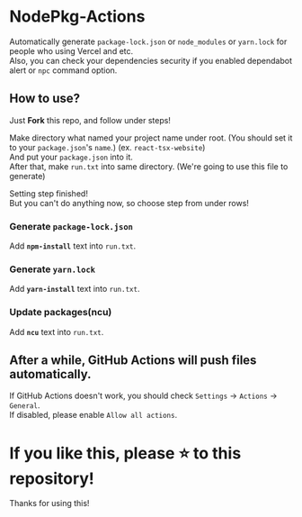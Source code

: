 # NodePkg-Actions
Automatically generate `package-lock.json` or `node_modules` or `yarn.lock` for people who using Vercel and etc.  
Also, you can check your dependencies security if you enabled dependabot alert or `npc` command option.

## How to use?
Just **Fork** this repo, and follow under steps!

Make directory what named your project name under root. (You should set it to your `package.json`'s `name`.) (ex. `react-tsx-website`)  
And put your `package.json` into it.  
After that, make `run.txt` into same directory. (We're going to use this file to generate)

Setting step finished!  
But you can't do anything now, so choose step from under rows!

### Generate `package-lock.json`
Add **`npm-install`** text into `run.txt`.  

### Generate `yarn.lock`
Add **`yarn-install`** text into `run.txt`.

### Update packages(ncu)
Add **`ncu`** text into `run.txt`.

## After a while, GitHub Actions will push files automatically.
If GitHub Actions doesn't work, you should check `Settings` -> `Actions` -> `General`.  
If  disabled, please enable `Allow all actions`.

# If you like this, please :star: to this repository!
Thanks for using this!
